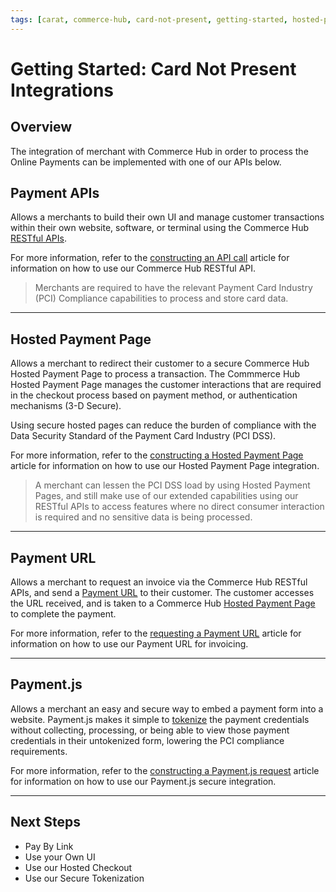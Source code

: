 ```yaml
---
tags: [carat, commerce-hub, card-not-present, getting-started, hosted-payment-page]
---
```


# Getting Started: Card Not Present Integrations

## Overview

The integration of merchant with Commerce Hub in order to process the Online Payments can be implemented with one of our APIs below.

## Payment APIs

Allows a merchants to build their own UI and manage customer transactions within their own website, software, or terminal using the Commerce Hub [RESTful APIs](https://docs.firstdata.com/org/Commerce-Hub/docs/api).

For more information, refer to the [constructing an API call](Use-Our-APIs.md) article for information on how to use our Commerce Hub RESTful API.

<!-- theme: warning -->
> Merchants are required to have the relevant Payment Card Industry (PCI) Compliance capabilities to process and store card data.

---

## Hosted Payment Page

Allows a merchant to redirect their customer to a secure Commerce Hub Hosted Payment Page to process a transaction. The Commmerce Hub Hosted Payment Page manages the customer interactions that are required in the checkout process based on payment method, or authentication mechanisms (3-D Secure).

Using secure hosted pages can reduce the burden of compliance with the Data Security Standard of the Payment Card Industry (PCI DSS).

For more information, refer to the [constructing a Hosted Payment Page](url) article for information on how to use our Hosted Payment Page integration.

<!-- theme: info -->
>A merchant can lessen the PCI DSS load by using Hosted Payment Pages, and still make use of our extended capabilities using our RESTful APIs to access features where no direct consumer interaction is required and no sensitive data is being processed.

---

## Payment URL

Allows a merchant to request an invoice via the Commerce Hub RESTful APIs, and send a [Payment URL](../../Card-Not-Present/Payment-URL.md) to their customer. The customer accesses the URL received, and is taken to a Commerce Hub [Hosted Payment Page](#hosted-payment-page) to complete the payment.

For more information, refer to the [requesting a Payment URL](url) article for information on how to use our Payment URL for invoicing.

---

## Payment.js

Allows a merchant an easy and secure way to embed a payment form into a website. Payment.js makes it simple to [tokenize](../../Transactions/Payment-Token.md) the payment credentials without collecting, processing, or being able to view those payment credentials in their untokenized form, lowering the PCI compliance requirements.

For more information, refer to the [constructing a Payment.js request](url) article for information on how to use our Payment.js secure integration.

---

## Next Steps

- Pay By Link
- Use your Own UI
- Use our Hosted Checkout
- Use our Secure Tokenization

